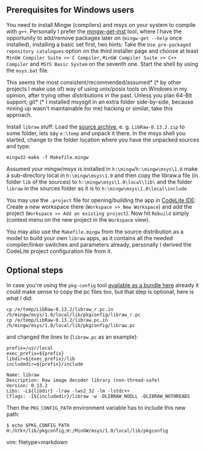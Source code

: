 Prerequisites for Windows users
---

You need to install Mingw (compilers) and msys on your system to compile with `g++`. Personally I prefer the [mingw-get-inst](http://sourceforge.net/projects/mingw/files/Automated%20MinGW%20Installer/mingw-get-inst/) tool, where I have the opportunity to add/remove packages later on (`mingw-get --help` once installed), installing a basic set first, two hints: Take the `Use pre-packaged repository catalogues` option on the third installer page and choose at least `MinGW Compiler Suite >> C Compiler`, `MinGW Compiler Suite >> C++ Compiler` and `MSYS Basic System` on the seventh one. Start the shell by using the `msys.bat` file.

This seems the most consistent/recommended/assumed* (* by other projects I make use of) way of using unix/posix tools on Windows in my opinion, after trying other distributions in the past. Unless you plan 64-Bit support, git* (* I installed msysgit in an extra folder side-by-side, because mixing up wasn't maintainable for me) hacking or similar, take this approach.

Install `libraw` stuff: Load the [source archive](http://www.libraw.org/download#stable), e. g. `LibRaw-0.13.2.zip` to some folder, lets say `e:\temp` and unpack it there. In the msys shell you started, change to the folder location where you have the unpacked sources and type:

    mingw32-make -f Makefile.mingw

Assumed your mingw/msys is installed in `h:\mingw`/`h:\mingw\msys\1.0` make a sub-directory local in `h:\mingw\msys\1.0` and then copy the libraw.a file (in folder `lib` of the sources) to `h:\mingw\msys\1.0\local\lib\` and the folder `libraw` in the sources folder as it is to `h:\mingw\msys\1.0\local\include`.

You may use the `.project` file for opening/building the app in [CodeLite IDE](http://www.codelite.org/): Create a new workspace there (`Workspace >> New Workspace`) and add the project (`Workspace >> Add an existing project`). Now hit `Rebuild` simply (context menu on the new project in the `Workspace` view).

You may also use the `Makefile.mingw` from the source distribution as a model to build your own `libraw` apps, as it contains all the needed compiler/linker switches and parameters already, personally I derived the CodeLite project configuration file from it.

Optional steps
---

In case you're using the `pkg-config` tool [available as a bundle here](http://ftp.gnome.org/pub/GNOME/binaries/win32/glade3/3.6/glade3-3.6.7-with-GTK+.exe) already it could make sense to copy the pc files too, but that step is optional, here is what I did:

    cp /e/temp/LibRaw-0.13.2/libraw_r.pc.in /h/mingw/msys/1.0/local/lib/pkgconfig/libraw_r.pc
	cp /e/temp/LibRaw-0.13.2/libraw.pc.in /h/mingw/msys/1.0/local/lib/pkgconfig/libraw.pc

and changed the lines to (`libraw.pc` as an example):

    prefix=/usr/local
	exec_prefix=${prefix}
	libdir=${exec_prefix}/lib
	includedir=${prefix}/include
	
	Name: libraw
	Description: Raw image decoder library (non-thread-safe)
	Version: 0.13.2
	Libs: -L${libdir} -lraw -lws2_32 -lm -lstdc++
	Cflags: -I${includedir}/libraw -w -DLIBRAW_NODLL -DLIBRAW_NOTHREADS

Then the `PKG_CONFIG_PATH` environment variable has to include this new path:
    
    $ echo $PKG_CONFIG_PATH
	H:/Gtk+/lib/pkgconfig;H:/MinGW/msys/1.0/local/lib/pkgconfig

vim: filetype=markdown
